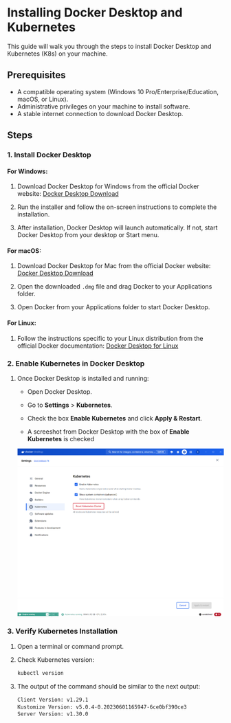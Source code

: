 # Installing Docker Desktop and Kubernetes

This guide will walk you through the steps to install Docker Desktop and Kubernetes (K8s) on your machine.

## Prerequisites

- A compatible operating system (Windows 10 Pro/Enterprise/Education, macOS, or Linux).
- Administrative privileges on your machine to install software.
- A stable internet connection to download Docker Desktop.

## Steps

### 1. Install Docker Desktop

#### For Windows:

1. Download Docker Desktop for Windows from the official Docker website:
   [Docker Desktop Download](https://www.docker.com/products/docker-desktop)

2. Run the installer and follow the on-screen instructions to complete the installation.

3. After installation, Docker Desktop will launch automatically. If not, start Docker Desktop from your desktop or Start menu.

#### For macOS:

1. Download Docker Desktop for Mac from the official Docker website:
   [Docker Desktop Download](https://www.docker.com/products/docker-desktop)

2. Open the downloaded `.dmg` file and drag Docker to your Applications folder.

3. Open Docker from your Applications folder to start Docker Desktop.

#### For Linux:

1. Follow the instructions specific to your Linux distribution from the official Docker documentation:
   [Docker Desktop for Linux](https://docs.docker.com/desktop/linux/)

### 2. Enable Kubernetes in Docker Desktop

1. Once Docker Desktop is installed and running:

   - Open Docker Desktop.

   - Go to **Settings** > **Kubernetes**.

   - Check the box **Enable Kubernetes** and click **Apply & Restart**.

   - A screeshot from Docker Desktop with the box of **Enable Kubernetes** is checked

   ![Docker Kubernetes](images/Capture.PNG)

### 3. Verify Kubernetes Installation

1. Open a terminal or command prompt.

2. Check Kubernetes version:
   ```bash
   kubectl version
3. The output of the command should be similar to the next output:
   ```bash
   Client Version: v1.29.1
   Kustomize Version: v5.0.4-0.20230601165947-6ce0bf390ce3
   Server Version: v1.30.0
